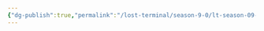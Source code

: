 ```yaml
---
{"dg-publish":true,"permalink":"/lost-terminal/season-9-0/lt-season-09-0/","hide":true,"tags":["project/lt"],"noteIcon":""}
---
```



 